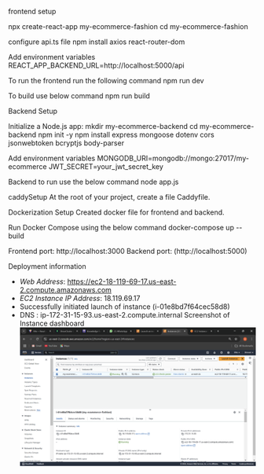 
frontend setup

npx create-react-app my-ecommerce-fashion
cd my-ecommerce-fashion

configure api.ts file
npm install axios react-router-dom

Add environment variables
REACT_APP_BACKEND_URL=http://localhost:5000/api

To run the frontend run the following command
npm run dev

To build use below command
npm run build


Backend Setup

Initialize a Node.js app:
mkdir my-ecommerce-backend
cd my-ecommerce-backend
npm init -y
npm install express mongoose dotenv cors jsonwebtoken bcryptjs body-parser

Add environment variables
MONGODB_URI=mongodb://mongo:27017/my-ecommerce
JWT_SECRET=your_jwt_secret_key

Backend to run use the below command
node app.js

caddySetup
At the root of your project, create a file Caddyfile.

Dockerization Setup
Created docker file for frontend and backend.

Run Docker Compose using the below command
docker-compose up --build

Frontend port:  http://localhost:3000
Backend port: (http://localhost:5000)

Deployment information
- *Web Address*: https://ec2-18-119-69-17.us-east-2.compute.amazonaws.com
- *EC2 Instance IP Address*: 18.119.69.17
- Successfully initiated launch of instance (i-01e8bd7f64cec58d8)
- DNS : ip-172-31-15-93.us-east-2.compute.internal
Screenshot of Instance dashboard
![alt text](image.png)










































<!-- # React + TypeScript + Vite
created vite workspace
do the below command for vite creation
npm create vite@latest my-ecommerce-fashion --template react
choose typescript
go th the current folder that is my-ecommerce-fashion
cd my-ecommerce-fashion
npm install
npm install react-router-dom

After following the above commands
run the application using command npm run dev
click on the displayed localhoast inorder to see output
stage the changes by using command git add .
commit the changes by using command git commit -m "message"
push the changes by using the command git push -->



<!-- frontend

npm run dev

backend 

npx express-generator --view=ejs my-ecommerce-backend

cd ecommerce-backend
npm install
npm install axios


node app.js
server running on the port 5000


# my-ecommerce-fashion (Used ChatGPT-4o to write README file)

This project is an e-commerce application built with React and Node.js, allowing users to browse clothes, add them to a cart or wishlist, and manage their purchases. The app is deployed and accessible online.


## Deployment Information

- **Web Address**:
- **EC2 Instance IP Address**: `XX.XX.XX.XX`

## Project Overview

This project was built using [Create React App](https://github.com/facebook/create-react-app) and features:
- **Reusable Components**: Organized and reusable components for product listing, product details, cart, and wishlist.
- **State Management**: React Context API for managing cart and wishlist states with persistent data using `mongodb`.
- **Product Search/Filter**: A search bar for filtering products by name and price.
- **Navigation**: Smooth page navigation with React Router and meaningful URLs.
- **Responsive Design**: A clean and user-friendly interface optimized for various devices.

## Features

- **Product Listing**: Search and filter products by name and price.
- **Add to Cart/Wishlist**: Users can add or remove products from the cart and wishlist with live updates.
- **Persistent State**: Uses Context API for state management.
- **API Integration**: Backend interaction to manage products, cart, and wishlist items.

## Getting Started

### Prerequisites

Ensure you have the following installed:
- **Node.js** (>= 14.x recommended)
- **npm** or **yarn** (for dependency management)

### Backend Setup

1. Clone the repository and navigate to the backend folder:

   ```bash
   git clone https://github.com/ICSI518/assignment2-Shravani2724.git
   cd my-ecommerce-backend

2. Install dependencies:

    ```bash
    npm install

3. Set up MongoDB:

    Make sure you have MongoDB running locally or have access to a MongoDB Atlas instance.

    Configure the MongoDB URI in your .env file:

    ```bash
    MONGO_URI=mongodb://your-mongo-uri  

4. Start the backend server:

    ```bash
    npm start    

The backend will run at http://localhost:5000

## Frontend Setup

1. Navigate to the frontend folder:

    ```bash
    cd ../frontend


2. Install frontend dependencies:    

    ```bash
    npm install

3. Start the frontend server:

    ```bash
    npm start

Open http://localhost:5000 to view the app in your browser.


### Running in Production

1. Build the frontend for production:

    ```bash
    npm run build

    mongoURI ="mongodb+srv://bommishettishravani:HDU1BVuaphTUThLP@shravcluster.8ngdp.mongodb.net/?retryWrites=true&w=majority"


### Resources and Credits

The Majority portion of this app is inspired from:
1. https://www.youtube.com/watch?v=tEMrD9t85v4

I referred to this youtube video and their github repo to learn and implement. But the overall code base is much different with the assignment specific features implemented in the project.


This template provides a minimal setup to get React working in Vite with HMR and some ESLint rules.

Currently, two official plugins are available:

- [@vitejs/plugin-react](https://github.com/vitejs/vite-plugin-react/blob/main/packages/plugin-react/README.md) uses [Babel](https://babeljs.io/) for Fast Refresh
- [@vitejs/plugin-react-swc](https://github.com/vitejs/vite-plugin-react-swc) uses [SWC](https://swc.rs/) for Fast Refresh

## Expanding the ESLint configuration

If you are developing a production application, we recommend updating the configuration to enable type aware lint rules:

- Configure the top-level `parserOptions` property like this:

```js
export default tseslint.config({
  languageOptions: {
    // other options...
    parserOptions: {
      project: ['./tsconfig.node.json', './tsconfig.app.json'],
      tsconfigRootDir: import.meta.dirname,
    },
  },
})
```

- Replace `tseslint.configs.recommended` to `tseslint.configs.recommendedTypeChecked` or `tseslint.configs.strictTypeChecked`
- Optionally add `...tseslint.configs.stylisticTypeChecked`
- Install [eslint-plugin-react](https://github.com/jsx-eslint/eslint-plugin-react) and update the config:

```js
// eslint.config.js
import react from 'eslint-plugin-react'

export default tseslint.config({
  // Set the react version
  settings: { react: { version: '18.3' } },
  plugins: {
    // Add the react plugin
    react,
  },
  rules: {
    // other rules...
    // Enable its recommended rules
    ...react.configs.recommended.rules,
    ...react.configs['jsx-runtime'].rules,
  },
})
``` -->
